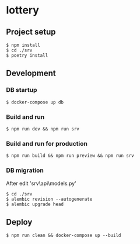 # lottery

## Project setup

```
$ npm install
$ cd ./srv
$ poetry install
```

## Development

### DB startup

```
$ docker-compose up db
```

### Build and run

```
$ npm run dev && npm run srv
```

### Build and run for production

```
$ npm run build && npm run preview && npm run srv
```

### DB migration

After edit 'srv\api\models.py'

```
$ cd ./srv
$ alembic revision --autogenerate
$ alembic upgrade head
```

## Deploy

```
$ npm run clean && docker-compose up --build
```
